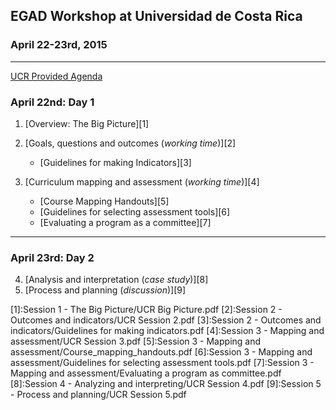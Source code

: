 ## EGAD Workshop at Universidad de Costa Rica
### April 22-23rd, 2015

* * *

[UCR Provided Agenda](Agenda.pdf)

### April 22nd: **Day 1**

1.  [Overview: The Big Picture][1]

2.  [Goals, questions and outcomes (*working time*)][2]

    *   [Guidelines for making Indicators][3]

3.  [Curriculum mapping and assessment (*working time*)][4]

    *   [Course Mapping Handouts][5]
    *   [Guidelines for selecting assessment tools][6]
    *   [Evaluating a program as a committee][7]

* * *

### April 23rd: **Day 2**

4.  [Analysis and interpretation (*case study*)][8]
5.  [Process and planning (*discussion*)][9]

 [1]:Session 1 - The Big Picture/UCR Big Picture.pdf
 [2]:Session 2 - Outcomes and indicators/UCR Session 2.pdf
 [3]:Session 2 - Outcomes and indicators/Guidelines for making indicators.pdf
 [4]:Session 3 - Mapping and assessment/UCR Session 3.pdf
 [5]:Session 3 - Mapping and assessment/Course_mapping_handouts.pdf
 [6]:Session 3 - Mapping and assessment/Guidelines for selecting assessment tools.pdf
 [7]:Session 3 - Mapping and assessment/Evaluating a program as committee.pdf
 [8]:Session 4 - Analyzing and interpreting/UCR Session 4.pdf
 [9]:Session 5 - Process and planning/UCR Session 5.pdf

